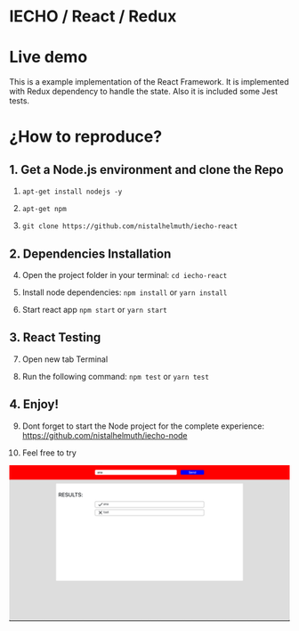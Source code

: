 
# IECHO / React / Redux

# Live demo

This is a example implementation of the React Framework. It is implemented with Redux dependency to handle the state. Also it is included some Jest tests.


# ¿How to reproduce?

## 1. Get a Node.js environment and clone the Repo

1. `apt-get install nodejs -y`

2. `apt-get npm`

3. `git clone https://github.com/nistalhelmuth/iecho-react`

## 2. Dependencies Installation

4. Open the project folder in your terminal: `cd iecho-react`

5. Install node dependencies: `npm install` or `yarn install`

6. Start react app `npm start` or `yarn start`

## 3. React Testing

7. Open new tab Terminal

8. Run the following command: `npm test` or `yarn test`

## 4. Enjoy!

9. Dont forget to start the Node project for the complete experience: https://github.com/nistalhelmuth/iecho-node

10. Feel free to try


![UI](https://github.com/nistalhelmuth/iecho-react/blob/master/Photo.png "UI")
